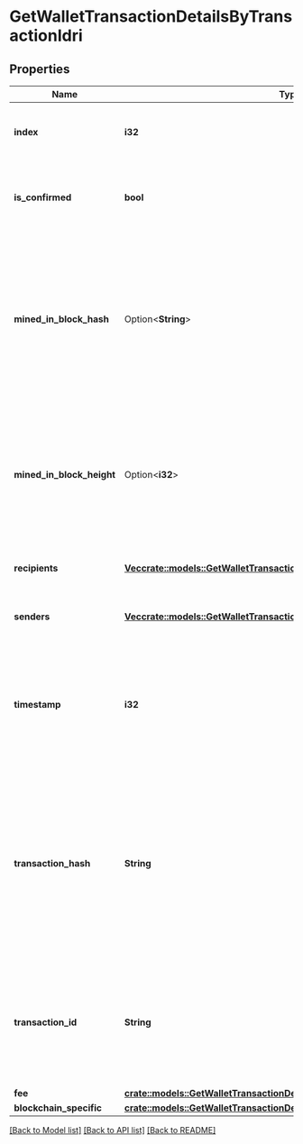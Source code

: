 # GetWalletTransactionDetailsByTransactionIdri

## Properties

Name | Type | Description | Notes
------------ | ------------- | ------------- | -------------
**index** | **i32** | Represents the index position of the transaction in the specific block. | 
**is_confirmed** | **bool** | Represents the state of the transaction whether it is confirmed or not confirmed. | 
**mined_in_block_hash** | Option<**String**> | Represents the hash of the block where this transaction was mined/confirmed for first time. The hash is defined as a cryptographic digital fingerprint made by hashing the block header twice through the SHA256 algorithm. | [optional]
**mined_in_block_height** | Option<**i32**> | Represents the hight of the block where this transaction was mined/confirmed for first time. The height is defined as the number of blocks in the blockchain preceding this specific block. | [optional]
**recipients** | [**Vec<crate::models::GetWalletTransactionDetailsByTransactionIdriRecipients>**](GetWalletTransactionDetailsByTransactionIDRI_recipients.md) | Object Array representation of transaction receivers | 
**senders** | [**Vec<crate::models::GetWalletTransactionDetailsByTransactionIdriSenders>**](GetWalletTransactionDetailsByTransactionIDRI_senders.md) | Object Array representation of transaction senders | 
**timestamp** | **i32** | Defines the exact date/time in Unix Timestamp when this transaction was mined, confirmed or first seen in Mempool, if it is unconfirmed. | 
**transaction_hash** | **String** | Represents the same as `transactionId` for account-based protocols like Ethereum, while it could be different in UTXO-based protocols like Bitcoin. E.g., in UTXO-based protocols `hash` is different from `transactionId` for SegWit transactions. | 
**transaction_id** | **String** | Represents the unique identifier of a transaction, i.e. it could be `transactionId` in UTXO-based protocols like Bitcoin, and transaction `hash` in Ethereum blockchain. | 
**fee** | [**crate::models::GetWalletTransactionDetailsByTransactionIdriFee**](GetWalletTransactionDetailsByTransactionIDRI_fee.md) |  | 
**blockchain_specific** | [**crate::models::GetWalletTransactionDetailsByTransactionIdribs**](GetWalletTransactionDetailsByTransactionIDRIBS.md) |  | 

[[Back to Model list]](../README.md#documentation-for-models) [[Back to API list]](../README.md#documentation-for-api-endpoints) [[Back to README]](../README.md)


